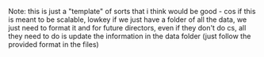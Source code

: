 Note: this is just a "template" of sorts that i think would be good - cos if this is meant to be scalable, lowkey if we just have a folder of all the data, we just need to format it and for future directors, even if they don't do cs, all they need to do is update the information in the data folder (just follow the provided format in the files)
